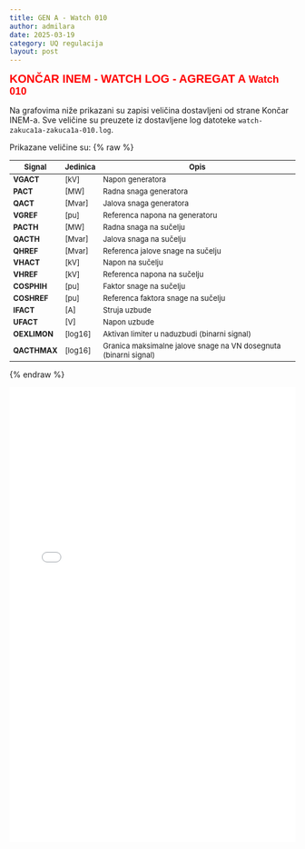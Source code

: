 ```yaml
---
title: GEN A - Watch 010
author: admilara
date: 2025-03-19
category: UQ regulacija
layout: post
---
```


<span style="font-size: 20px; font-weight: bold; color: red; font-family: Helvetica; text-align: center">
    KONČAR INEM - WATCH LOG - AGREGAT A
</span>

<span style="font-size: 18px; font-weight: bold; color: red; font-family: Helvetica; text-align: center">
    Watch 010
</span>

Na grafovima niže prikazani su zapisi veličina dostavljeni od strane Končar INEM-a. 
Sve veličine su preuzete iz dostavljene log datoteke `watch-zakuca1a-zakuca1a-010.log`.
                               
Prikazane veličine su:
{% raw %}

<style scoped>
table {
  font-size: 13px;
}
</style>
| Signal | Jedinica | Opis |
|--------|----------|------|
| **VGACT** | [kV] | Napon generatora |
| **PACT** | [MW] | Radna snaga generatora |
| **QACT** | [Mvar] | Jalova snaga generatora |
| **VGREF** | [pu] | Referenca napona na generatoru |
| **PACTH** | [MW] | Radna snaga na sučelju |
| **QACTH** | [Mvar] | Jalova snaga na sučelju |
| **QHREF** | [Mvar] | Referenca jalove snage na sučelju |
| **VHACT** | [kV] | Napon na sučelju |
| **VHREF** | [kV] | Referenca napona na sučelju |
| **COSPHIH** | [pu] | Faktor snage na sučelju |
| **COSHREF** | [pu] | Referenca faktora snage na sučelju |
| **IFACT** | [A] | Struja uzbude |
| **UFACT** | [V] | Napon uzbude |
| **OEXLIMON** | [log16] | Aktivan limiter u naduzbudi (binarni signal) |
| **QACTHMAX** | [log16] | Granica maksimalne jalove snage na VN dosegnuta (binarni signal) |

{% endraw %}

<div class="wide-graph">
    <iframe src="{{ site.baseurl }}/watch-htmls-a/watch-zakuca1a-zakuca1a-010.html" width="100%" height="800px" frameborder="0"></iframe>
</div>
